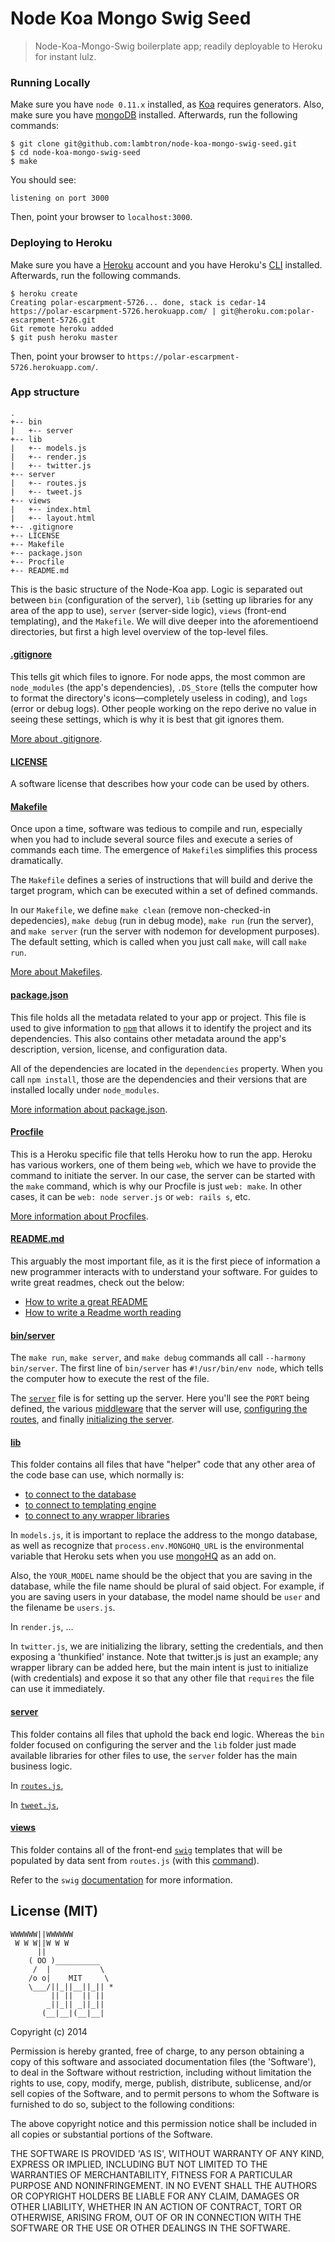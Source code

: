 Node Koa Mongo Swig Seed
=============

> Node-Koa-Mongo-Swig boilerplate app; readily deployable to Heroku for instant lulz.

### Running Locally

Make sure you have `node 0.11.x` installed, as [Koa](http://koajs.com/) requires generators. Also, make sure you have [mongoDB](http://docs.mongodb.org/manual/installation/) installed. Afterwards, run the following commands:

```
$ git clone git@github.com:lambtron/node-koa-mongo-swig-seed.git
$ cd node-koa-mongo-swig-seed
$ make
```

You should see:

```
listening on port 3000
```

Then, point your browser to `localhost:3000`.

### Deploying to Heroku

Make sure you have a [Heroku](http://www.heroku.com) account and you have Heroku's [CLI](https://toolbelt.heroku.com/) installed. Afterwards, run the following commands.

```
$ heroku create
Creating polar-escarpment-5726... done, stack is cedar-14
https://polar-escarpment-5726.herokuapp.com/ | git@heroku.com:polar-escarpment-5726.git
Git remote heroku added
$ git push heroku master
```

Then, point your browser to `https://polar-escarpment-5726.herokuapp.com/`.

### App structure

```
.
+-- bin
|   +-- server
+-- lib
|   +-- models.js
|   +-- render.js
|   +-- twitter.js
+-- server
|   +-- routes.js
|   +-- tweet.js
+-- views
|   +-- index.html
|   +-- layout.html
+-- .gitignore
+-- LICENSE
+-- Makefile
+-- package.json
+-- Procfile
+-- README.md
```

This is the basic structure of the Node-Koa app. Logic is separated out between `bin` (configuration of the server), `lib` (setting up libraries for any area of the app to use), `server` (server-side logic), `views` (front-end templating), and the `Makefile`. We will dive deeper into the aforementioend directories, but first a high level overview of the top-level files.

#### [.gitignore](https://github.com/lambtron/node-koa-mongo-swig-seed/blob/master/.gitignore)

This tells git which files to ignore. For node apps, the most common are `node_modules` (the app's dependencies), `.DS_Store` (tells the computer how to format the directory's icons—completely useless in coding), and `logs` (error or debug logs). Other people working on the repo derive no value in seeing these settings, which is why it is best that git ignores them.

[More about .gitignore](http://git-scm.com/docs/gitignore).

#### [LICENSE](https://github.com/lambtron/node-koa-mongo-swig-seed/blob/master/LICENSE)

A software license that describes how your code can be used by others.

#### [Makefile](https://github.com/lambtron/node-koa-mongo-swig-seed/blob/master/Makefile)

Once upon a time, software was tedious to compile and run, especially when you had to include several source files and execute a series of commands each time. The emergence of `Makefile`s simplifies this process dramatically.

The `Makefile` defines a series of instructions that will build and derive the target program, which can be executed within a set of defined commands.

In our `Makefile`, we define `make clean` (remove non-checked-in depedencies), `make debug` (run in debug mode), `make run` (run the server), and `make server` (run the server with nodemon for development purposes). The default setting, which is called when you just call `make`, will call `make run`.

[More about Makefiles](http://en.wikipedia.org/wiki/Make_(software)).

#### [package.json](https://github.com/lambtron/node-koa-mongo-swig-seed/blob/master/package.json)

This file holds all the metadata related to your app or project. This file is used to give information to [`npm`](http://www.npmjs.org) that allows it to identify the project and its dependencies. This also contains other metadata around the app's description, version, license, and configuration data.

All of the dependencies are located in the `dependencies` property. When you call `npm install`, those are the dependencies and their versions that are installed locally under `node_modules`.

[More information about package.json](https://docs.nodejitsu.com/articles/getting-started/npm/what-is-the-file-package-json).

#### [Procfile](https://github.com/lambtron/node-koa-mongo-swig-seed/blob/master/Procfile)

This is a Heroku specific file that tells Heroku how to run the app. Heroku has various workers, one of them being `web`, which we have to provide the command to initiate the server. In our case, the server can be started with the `make` command, which is why our Procfile is just `web: make`. In other cases, it can be `web: node server.js` or `web: rails s`, etc.

[More information about Procfiles](https://devcenter.heroku.com/articles/procfile).

#### [README.md](https://github.com/lambtron/node-koa-mongo-swig-seed/blob/master/README.md)

This arguably the most important file, as it is the first piece of information a new programmer interacts with to understand your software. For guides to write great readmes, check out the below:
- [How to write a great README](http://robots.thoughtbot.com/how-to-write-a-great-readme)
- [How to write a Readme worth reading](https://orchestrate.io/blog/2014/07/16/how-to-write-a-readme-worth-reading/)

#### [bin/server](https://github.com/lambtron/node-koa-mongo-swig-seed/tree/master/bin)

The `make run`, `make server`, and `make debug` commands all call `--harmony bin/server`. The first line of `bin/server` has `#!/usr/bin/env node`, which tells the computer how to execute the rest of the file.

The [`server`](https://github.com/lambtron/node-koa-mongo-swig-seed/blob/master/bin/server) file is for setting up the server. Here you'll see the `PORT` being defined, the various [middleware](https://github.com/lambtron/node-koa-mongo-swig-seed/blob/master/bin/server#L19-L24) that the server will use, [configuring the routes](https://github.com/lambtron/node-koa-mongo-swig-seed/blob/master/bin/server#L26-L32), and finally [initializing the server](https://github.com/lambtron/node-koa-mongo-swig-seed/blob/master/bin/server#L38).

#### [lib](https://github.com/lambtron/node-koa-mongo-swig-seed/tree/master/lib)

This folder contains all files that have "helper" code that any other area of the code base can use, which normally is:
- [to connect to the database](https://github.com/lambtron/node-koa-mongo-swig-seed/blob/master/lib/models.js)
- [to connect to templating engine](https://github.com/lambtron/node-koa-mongo-swig-seed/blob/master/lib/render.js)
- [to connect to any wrapper libraries](https://github.com/lambtron/node-koa-mongo-swig-seed/blob/master/lib/twitter.js)

In `models.js`, it is important to replace the address to the mongo database, as well as recognize that `process.env.MONGOHQ_URL` is the environmental variable that Heroku sets when you use [mongoHQ](https://addons.heroku.com/mongohq) as an add on.

Also, the `YOUR_MODEL` name should be the object that you are saving in the database, while the file name should be plural of said object. For example, if you are saving users in your database, the model name should be `user` and the filename be `users.js`.

In `render.js`, ...

In `twitter.js`, we are initializing the library, setting the credentials, and then exposing a 'thunkified' instance. Note that twitter.js is just an example; any wrapper library can be added here, but the main intent is just to initialize (with credentials) and expose it so that any other file that `requires` the file can use it immediately.

#### [server](https://github.com/lambtron/node-koa-mongo-swig-seed/tree/master/server)

This folder contains all files that uphold the back end logic. Whereas the `bin` folder focused on configuring the server and the `lib` folder just made available libraries for other files to use, the `server` folder has the main business logic.

In [`routes.js`](https://github.com/lambtron/node-koa-mongo-swig-seed/blob/master/server/routes.js), 

In [`tweet.js`](https://github.com/lambtron/node-koa-mongo-swig-seed/blob/master/server/tweet.js),

#### [views](https://github.com/lambtron/node-koa-mongo-swig-seed/tree/master/views)

This folder contains all of the front-end [`swig`](http://paularmstrong.github.io/swig/) templates that will be populated by data sent from `routes.js` (with this [command](https://github.com/lambtron/node-koa-mongo-swig-seed/blob/master/server/routes.js#L21)).

Refer to the `swig` [documentation](http://paularmstrong.github.io/swig/docs/) for more information.

## License (MIT)

```
WWWWWW||WWWWWW
 W W W||W W W
      ||
    ( OO )__________
     /  |           \
    /o o|    MIT     \
    \___/||_||__||_|| *
         || ||  || ||
        _||_|| _||_||
       (__|__|(__|__|
```

Copyright (c) 2014

Permission is hereby granted, free of charge, to any person obtaining a copy of this software and associated documentation files (the 'Software'), to deal in the Software without restriction, including without limitation the rights to use, copy, modify, merge, publish, distribute, sublicense, and/or sell copies of the Software, and to permit persons to whom the Software is furnished to do so, subject to the following conditions:

The above copyright notice and this permission notice shall be included in all copies or substantial portions of the Software.

THE SOFTWARE IS PROVIDED 'AS IS', WITHOUT WARRANTY OF ANY KIND, EXPRESS OR IMPLIED, INCLUDING BUT NOT LIMITED TO THE WARRANTIES OF MERCHANTABILITY, FITNESS FOR A PARTICULAR PURPOSE AND NONINFRINGEMENT. IN NO EVENT SHALL THE AUTHORS OR COPYRIGHT HOLDERS BE LIABLE FOR ANY CLAIM, DAMAGES OR OTHER LIABILITY, WHETHER IN AN ACTION OF CONTRACT, TORT OR OTHERWISE, ARISING FROM, OUT OF OR IN CONNECTION WITH THE SOFTWARE OR THE USE OR OTHER DEALINGS IN THE SOFTWARE.
